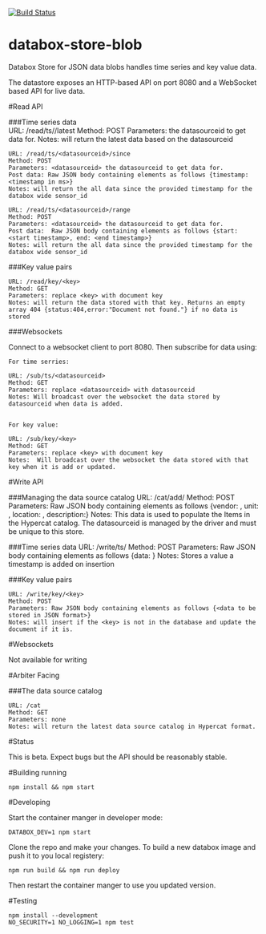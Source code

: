 [![Build Status](https://travis-ci.org/me-box/databox-store-blob.svg?branch=master)](https://travis-ci.org/me-box/databox-store-blob)

# databox-store-blob

Databox Store for JSON data blobs handles time series and key value data. 

The datastore exposes an HTTP-based API on port 8080 and a WebSocket based API for live data.


#Read API 

###Time series data   
    URL: /read/ts/<datasourceid>/latest
    Method: POST
    Parameters: <datasourceid> the datasourceid to get data for.
    Notes: will return the latest data based on the datasourceid 
    
    URL: /read/ts/<datasourceid>/since
    Method: POST
    Parameters: <datasourceid> the datasourceid to get data for.
    Post data: Raw JSON body containing elements as follows {timestamp: <timestamp in ms>}
    Notes: will return the all data since the provided timestamp for the databox wide sensor_id
    
    URL: /read/ts/<datasourceid>/range
    Method: POST
    Parameters: <datasourceid> the datasourceid to get data for.
    Post data:  Raw JSON body containing elements as follows {start: <start timestamp>, end: <end timestamp>}
    Notes: will return the all data since the provided timestamp for the databox wide sensor_id
    
###Key value pairs

    URL: /read/key/<key>
    Method: GET
    Parameters: replace <key> with document key 
    Notes: will return the data stored with that key. Returns an empty array 404 {status:404,error:"Document not found."} if no data is stored

###Websockets 

Connect to a websocket client to port 8080. Then subscribe for data using: 

    For time serries:  

    URL: /sub/ts/<datasourceid>
    Method: GET
    Parameters: replace <datasourceid> with datasourceid 
    Notes: Will broadcast over the websocket the data stored by datasourceid when data is added. 

    
    For key value:  

    URL: /sub/key/<key>
    Method: GET
    Parameters: replace <key> with document key 
    Notes:  Will broadcast over the websocket the data stored with that key when it is add or updated. 

#Write API

###Managing the data source catalog
    URL: /cat/add/<datasourceid> 
    Method: POST
    Parameters: Raw JSON body containing elements as follows {vendor: <vendor name>, unit: <measurement unit>, location: <datasource location>, description:<human readable description>}
    Notes: This data is used to populate the Items in the Hypercat catalog. The datasourceid is managed by the driver and must be unique to this store. 
    
###Time series data
    URL: /write/ts/<datasourceid>
    Method: POST
    Parameters: Raw JSON body containing elements as follows {data: <json blob to store>}
    Notes: Stores a value a timestamp is added on insertion
    
###Key value pairs

    URL: /write/key/<key>
    Method: POST
    Parameters: Raw JSON body containing elements as follows {<data to be stored in JSON format>}
    Notes: will insert if the <key> is not in the database and update the document if it is.


#Websockets 

Not available for writing

#Arbiter Facing

###The data source catalog

    URL: /cat
    Method: GET
    Parameters: none
    Notes: will return the latest data source catalog in Hypercat format. 

#Status

This is beta. Expect bugs but the API should be reasonably stable.

#Building running

    npm install && npm start

#Developing

Start the container manger in developer mode:

    DATABOX_DEV=1 npm start

Clone the repo and make your changes. To build a new databox image and push it to you local registery:

    npm run build && npm run deploy

Then restart the container manger to use you updated version. 

#Testing

    npm install --development 
    NO_SECURITY=1 NO_LOGGING=1 npm test
